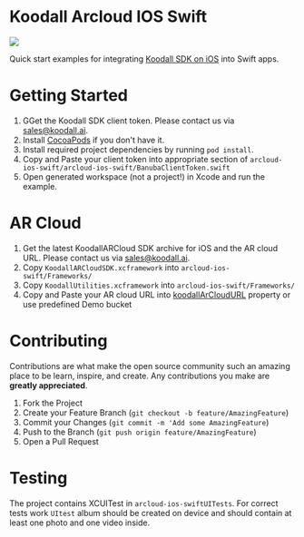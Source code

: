 # Koodall Arcloud IOS Swift
[![](https://www.koodall.ai/media/images/logo/logo-color.svg)](https://www.koodall.ai/)

Quick start examples for integrating [Koodall SDK on iOS](https://docs.koodall.ai/face-ar-sdk-v1/ios/ios_getting_started) into Swift apps.  
  
# Getting Started

1. GGet the Koodall SDK client token. Please contact us via [sales@koodall.ai](mailto:sales@koodall.ai).
2. Install [CocoaPods](https://guides.cocoapods.org/using/getting-started.html) if you don't have it.
3. Install required project dependencies by running `pod install`.
4. Copy and Paste your client token into appropriate section of `arcloud-ios-swift/arcloud-ios-swift/BanubaClientToken.swift`
5. Open generated workspace (not a project!) in Xcode and run the example.

# AR Cloud

 1. Get the latest KoodallARCloud SDK archive for iOS and the AR cloud URL. Please contact us via [sales@koodall.ai](mailto:sales@koodall.ai).
 2. Copy `KoodallARCloudSDK.xcframework` into `arcloud-ios-swift/Frameworks/`
 3. Copy `KoodallUtilities.xcframework` into `arcloud-ios-swift/Frameworks/`
 4. Copy and Paste your AR cloud URL into [koodallArCloudURL](/arcloud-ios-swift/KoodallClientToken.swift#L4) property or use predefined Demo bucket

# Contributing

Contributions are what make the open source community such an amazing place to be learn, inspire, and create. Any contributions you make are **greatly appreciated**.

1. Fork the Project
2. Create your Feature Branch (`git checkout -b feature/AmazingFeature`)
3. Commit your Changes (`git commit -m 'Add some AmazingFeature`)
4. Push to the Branch (`git push origin feature/AmazingFeature`)
5. Open a Pull Request

# Testing

The project contains XCUITest in `arcloud-ios-swiftUITests`. For correct tests work `UItest` album should be created on device and should contain at least one photo and one video inside.

